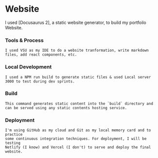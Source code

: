 # Website

I used [Docusaurus 2], a static website generator, to build my portfoilo Website. 

### Tools & Process

```
I used VSU as my IDE to do a website tranformation, write markdown files, add react components, etc.  
```

### Local Development

```
I used a NPM run build to generate static files & used Local server 3000 to test during dev sprints. 
```

### Build
```
This command generates static content into the `build` directory and can be served using any static contents hosting service.
```
### Deployment

```
I'm using GitHub as my cloud and Git as my local memory card and to practice 
some continuous integration techniques. For deployment, I will be testing
Netlify (I know) and Vercel (I don't) to serve and deploy the final website.
```
